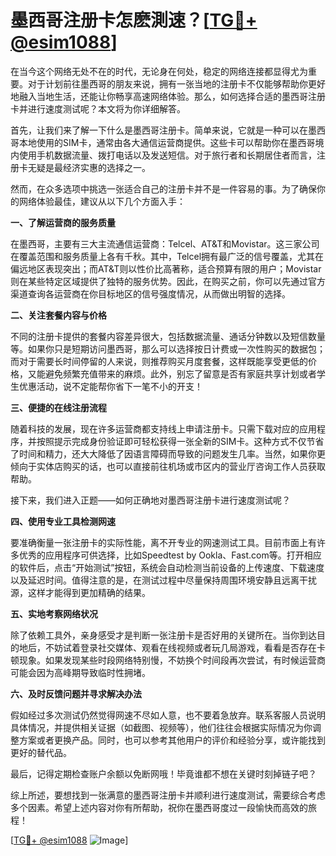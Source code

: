 # 墨西哥注册卡怎麽測速？[[TG💪+ @esim1088](https://t.me/s/esim1088)]

在当今这个网络无处不在的时代，无论身在何处，稳定的网络连接都显得尤为重要。对于计划前往墨西哥的朋友来说，拥有一张当地的注册卡不仅能够帮助你更好地融入当地生活，还能让你畅享高速网络体验。那么，如何选择合适的墨西哥注册卡并进行速度测试呢？本文将为你详细解答。

首先，让我们来了解一下什么是墨西哥注册卡。简单来说，它就是一种可以在墨西哥本地使用的SIM卡，通常由各大通信运营商提供。这些卡可以帮助你在墨西哥境内使用手机数据流量、拨打电话以及发送短信。对于旅行者和长期居住者而言，注册卡无疑是最经济实惠的选择之一。

然而，在众多选项中挑选一张适合自己的注册卡并不是一件容易的事。为了确保你的网络体验最佳，建议从以下几个方面入手：

**一、了解运营商的服务质量**

在墨西哥，主要有三大主流通信运营商：Telcel、AT&T和Movistar。这三家公司在覆盖范围和服务质量上各有千秋。其中，Telcel拥有最广泛的信号覆盖，尤其在偏远地区表现突出；而AT&T则以性价比高著称，适合预算有限的用户；Movistar则在某些特定区域提供了独特的服务优势。因此，在购买之前，你可以先通过官方渠道查询各运营商在你目标地区的信号强度情况，从而做出明智的选择。

**二、关注套餐内容与价格**

不同的注册卡提供的套餐内容差异很大，包括数据流量、通话分钟数以及短信数量等。如果你只是短期访问墨西哥，那么可以选择按日计费或一次性购买的数据包；而对于需要长时间停留的人来说，则推荐购买月度套餐，这样既能享受更低的价格，又能避免频繁充值带来的麻烦。此外，别忘了留意是否有家庭共享计划或者学生优惠活动，说不定能帮你省下一笔不小的开支！

**三、便捷的在线注册流程**

随着科技的发展，现在许多运营商都支持线上申请注册卡。只需下载对应的应用程序，并按照提示完成身份验证即可轻松获得一张全新的SIM卡。这种方式不仅节省了时间和精力，还大大降低了因语言障碍而导致的问题发生几率。当然，如果你更倾向于实体店购买的话，也可以直接前往机场或市区内的营业厅咨询工作人员获取帮助。

接下来，我们进入正题——如何正确地对墨西哥注册卡进行速度测试呢？

**四、使用专业工具检测网速**

要准确衡量一张注册卡的实际性能，离不开专业的网速测试工具。目前市面上有许多优秀的应用程序可供选择，比如Speedtest by Ookla、Fast.com等。打开相应的软件后，点击“开始测试”按钮，系统会自动检测当前设备的上传速度、下载速度以及延迟时间。值得注意的是，在测试过程中尽量保持周围环境安静且远离干扰源，这样才能得到更加精确的结果。

**五、实地考察网络状况**

除了依赖工具外，亲身感受才是判断一张注册卡是否好用的关键所在。当你到达目的地后，不妨试着登录社交媒体、观看在线视频或者玩几局游戏，看看是否存在卡顿现象。如果发现某些时段网络特别慢，不妨换个时间段再次尝试，有时候运营商可能会因为高峰期导致临时性拥堵。

**六、及时反馈问题并寻求解决办法**

假如经过多次测试仍然觉得网速不尽如人意，也不要着急放弃。联系客服人员说明具体情况，并提供相关证据（如截图、视频等），他们往往会根据实际情况为你调整方案或者更换产品。同时，也可以参考其他用户的评价和经验分享，或许能找到更好的替代品。

最后，记得定期检查账户余额以免断网哦！毕竟谁都不想在关键时刻掉链子吧？

综上所述，要想找到一张满意的墨西哥注册卡并顺利进行速度测试，需要综合考虑多个因素。希望上述内容对你有所帮助，祝你在墨西哥度过一段愉快而高效的旅程！

[[TG💪+ @esim1088](https://t.me/s/esim1088) ![Image](https://i.postimg.cc/4NQfJmqS/Snipaste-2025-05-13-00-14-12.png)]